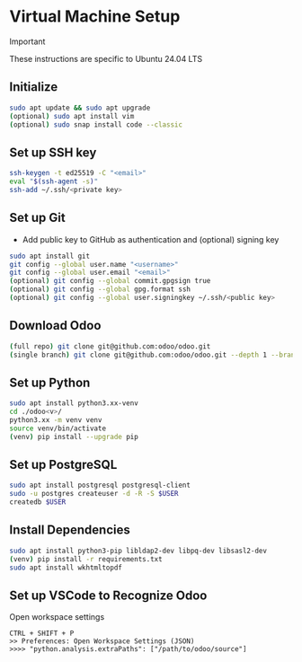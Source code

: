 # Virtual Machine Setup

> [!IMPORTANT]
> These instructions are specific to Ubuntu 24.04 LTS

## Initialize

```bash
sudo apt update && sudo apt upgrade
(optional) sudo apt install vim
(optional) sudo snap install code --classic
```

## Set up SSH key

```bash
ssh-keygen -t ed25519 -C "<email>"
eval "$(ssh-agent -s)"
ssh-add ~/.ssh/<private key>
```

## Set up Git

- Add public key to GitHub as authentication and (optional) signing key

```bash
sudo apt install git
git config --global user.name "<username>"
git config --global user.email "<email>"
(optional) git config --global commit.gpgsign true
(optional) git config --global gpg.format ssh
(optional) git config --global user.signingkey ~/.ssh/<public key>
```

## Download Odoo

```bash
(full repo) git clone git@github.com:odoo/odoo.git
(single branch) git clone git@github.com:odoo/odoo.git --depth 1 --branch <v> --single-branch ./odoo<v>/
```

## Set up Python

```bash
sudo apt install python3.xx-venv
cd ./odoo<v>/
python3.xx -m venv venv
source venv/bin/activate
(venv) pip install --upgrade pip
```

## Set up PostgreSQL

```bash
sudo apt install postgresql postgresql-client
sudo -u postgres createuser -d -R -S $USER
createdb $USER
```

## Install Dependencies

```bash
sudo apt install python3-pip libldap2-dev libpq-dev libsasl2-dev
(venv) pip install -r requirements.txt
sudo apt install wkhtmltopdf
```

## Set up VSCode to Recognize Odoo

Open workspace settings
```
CTRL + SHIFT + P
>> Preferences: Open Workspace Settings (JSON)
>>>> "python.analysis.extraPaths": ["/path/to/odoo/source"]
```
